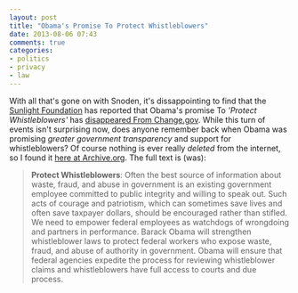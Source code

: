 ```yaml
---
layout: post
title: "Obama's Promise To Protect Whistleblowers"
date: 2013-08-06 07:43
comments: true
categories: 
- politics
- privacy
- law
---
```

With all that's gone on with Snoden, it's dissappointing to find that the <a href="http://sunlightfoundation.com/">Sunlight Foundation</a> has reported that Obama's promise To <i>'Protect Whistleblowers'</i> has <a href="https://www.techdirt.com/articles/20130726/01200123954/obama-promise-to-protect-whistleblowers-just-disappeared-changegov.shtml">disappeared From Change.gov</a>. While this turn of events isn't surprising now, does anyone remember back when Obama was promising *greater government transparency* and support for whistleblowers? Of course nothing is ever really *deleted* from the internet, so I found it <a href="http://web.archive.org/web/20130607161858/http://change.gov/agenda/ethics_agenda/">here at Archive.org</a>. The full text is (was):

> <b>Protect Whistleblowers</b>: Often the best source of information about waste, fraud, and abuse in government is an existing government employee committed to public integrity and willing to speak out. Such acts of courage and patriotism, which can sometimes save lives and often save taxpayer dollars, should be encouraged rather than stifled. We need to empower federal employees as watchdogs of wrongdoing and partners in performance. Barack Obama will strengthen whistleblower laws to protect federal workers who expose waste, fraud, and abuse of authority in government. Obama will ensure that federal agencies expedite the process for reviewing whistleblower claims and whistleblowers have full access to courts and due process.

